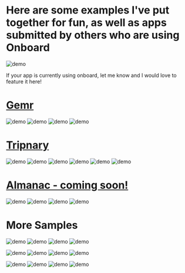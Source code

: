 Here are some examples I've put together for fun, as well as apps submitted by others who are using Onboard
===

![demo](Screenshots/waves.gif)

If your app is currently using onboard, let me know and I would love to feature it here!

[Gemr](http://www.gemr.com/ "Gemr")
===

![demo](Screenshots/gemr.gif)
![demo](Screenshots/gemr1.PNG)
![demo](Screenshots/gemr2.PNG)
![demo](Screenshots/gemr3.PNG)

[Tripnary](http://tripnary.com/ "Tripnary")
===

![demo](Screenshots/tripnary.gif)
![demo](Screenshots/tripnary1.PNG)
![demo](Screenshots/tripnary2.PNG)
![demo](Screenshots/tripnary3.PNG)
![demo](Screenshots/tripnary4.PNG)
![demo](Screenshots/tripnary5.PNG)

[Almanac - coming soon!](https://github.com/rldaulton)
===
![demo](Screenshots/almanac.gif)
![demo](Screenshots/almanac1.png)
![demo](Screenshots/almanac2.png)
![demo](Screenshots/almanac3.png)

More Samples
=============

![demo](Screenshots/solar.gif)
![demo](Screenshots/solar1.png)
![demo](Screenshots/solar2.png)
![demo](Screenshots/solar3.png)

![demo](Screenshots/space1.png)
![demo](Screenshots/space2.png)
![demo](Screenshots/space3.png)
![demo](Screenshots/space4.png)

![demo](Screenshots/purple1.png)
![demo](Screenshots/purple2.png)
![demo](Screenshots/purple3.png)
![demo](Screenshots/purple4.png)